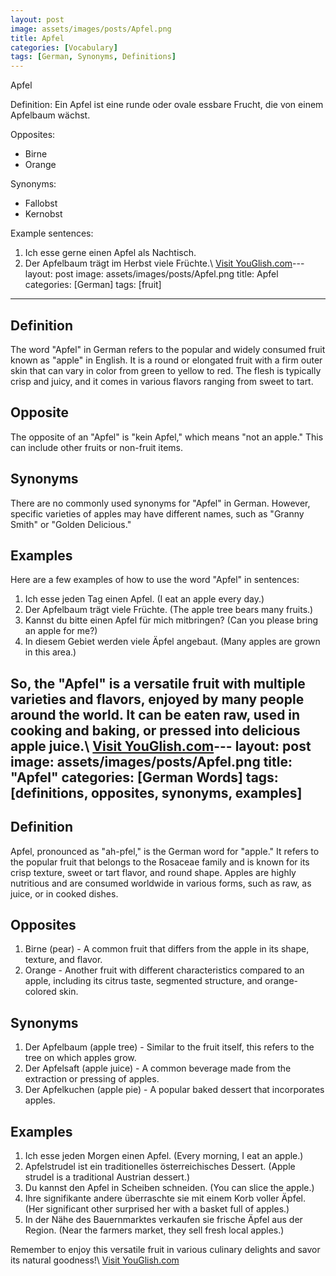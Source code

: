 ```yaml
---
layout: post
image: assets/images/posts/Apfel.png
title: Apfel
categories: [Vocabulary]
tags: [German, Synonyms, Definitions]
---
```


Apfel

Definition: 
Ein Apfel ist eine runde oder ovale essbare Frucht, die von einem Apfelbaum wächst.

Opposites: 
- Birne
- Orange

Synonyms: 
- Fallobst
- Kernobst

Example sentences:
1. Ich esse gerne einen Apfel als Nachtisch.
2. Der Apfelbaum trägt im Herbst viele Früchte.\ <a id="yg-widget-0" class="youglish-widget" data-query="Apfel" data-lang="german" data-components="8412" data-auto-start="0" data-bkg-color="theme_light" data-title="How%20to%20pronounce%20Apfel%20in%20German"  rel="nofollow" href="https://youglish.com">Visit YouGlish.com</a><script async src="https://youglish.com/public/emb/widget.js" charset="utf-8"></script>---
layout: post
image: assets/images/posts/Apfel.png
title: Apfel
categories: [German]
tags: [fruit]
---

## Definition
The word "Apfel" in German refers to the popular and widely consumed fruit known as "apple" in English. It is a round or elongated fruit with a firm outer skin that can vary in color from green to yellow to red. The flesh is typically crisp and juicy, and it comes in various flavors ranging from sweet to tart.

## Opposite
The opposite of an "Apfel" is "kein Apfel," which means "not an apple." This can include other fruits or non-fruit items.

## Synonyms
There are no commonly used synonyms for "Apfel" in German. However, specific varieties of apples may have different names, such as "Granny Smith" or "Golden Delicious."

## Examples
Here are a few examples of how to use the word "Apfel" in sentences:

1. Ich esse jeden Tag einen Apfel. (I eat an apple every day.)
2. Der Apfelbaum trägt viele Früchte. (The apple tree bears many fruits.)
3. Kannst du bitte einen Apfel für mich mitbringen? (Can you please bring an apple for me?)
4. In diesem Gebiet werden viele Äpfel angebaut. (Many apples are grown in this area.)

So, the "Apfel" is a versatile fruit with multiple varieties and flavors, enjoyed by many people around the world. It can be eaten raw, used in cooking and baking, or pressed into delicious apple juice.\ <a id="yg-widget-0" class="youglish-widget" data-query="Apfel" data-lang="german" data-components="8412" data-auto-start="0" data-bkg-color="theme_light" data-title="How%20to%20pronounce%20Apfel%20in%20German"  rel="nofollow" href="https://youglish.com">Visit YouGlish.com</a><script async src="https://youglish.com/public/emb/widget.js" charset="utf-8"></script>---
layout: post
image: assets/images/posts/Apfel.png
title: "Apfel"
categories: [German Words]
tags: [definitions, opposites, synonyms, examples]
---

## Definition
Apfel, pronounced as "ah-pfel," is the German word for "apple." It refers to the popular fruit that belongs to the Rosaceae family and is known for its crisp texture, sweet or tart flavor, and round shape. Apples are highly nutritious and are consumed worldwide in various forms, such as raw, as juice, or in cooked dishes.

## Opposites
1. Birne (pear) - A common fruit that differs from the apple in its shape, texture, and flavor.
2. Orange - Another fruit with different characteristics compared to an apple, including its citrus taste, segmented structure, and orange-colored skin.

## Synonyms
1. Der Apfelbaum (apple tree) - Similar to the fruit itself, this refers to the tree on which apples grow.
2. Der Apfelsaft (apple juice) - A common beverage made from the extraction or pressing of apples.
3. Der Apfelkuchen (apple pie) - A popular baked dessert that incorporates apples.

## Examples
1. Ich esse jeden Morgen einen Apfel. (Every morning, I eat an apple.)
2. Apfelstrudel ist ein traditionelles österreichisches Dessert. (Apple strudel is a traditional Austrian dessert.)
3. Du kannst den Apfel in Scheiben schneiden. (You can slice the apple.)
4. Ihre signifikante andere überraschte sie mit einem Korb voller Äpfel. (Her significant other surprised her with a basket full of apples.)
5. In der Nähe des Bauernmarktes verkaufen sie frische Äpfel aus der Region. (Near the farmers market, they sell fresh local apples.)

Remember to enjoy this versatile fruit in various culinary delights and savor its natural goodness!\ <a id="yg-widget-0" class="youglish-widget" data-query="Apfel" data-lang="german" data-components="8412" data-auto-start="0" data-bkg-color="theme_light" data-title="How%20to%20pronounce%20Apfel%20in%20German"  rel="nofollow" href="https://youglish.com">Visit YouGlish.com</a><script async src="https://youglish.com/public/emb/widget.js" charset="utf-8"></script>